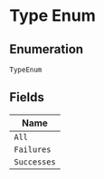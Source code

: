 
# Type Enum

## Enumeration

`TypeEnum`

## Fields

| Name |
|  --- |
| `All` |
| `Failures` |
| `Successes` |

